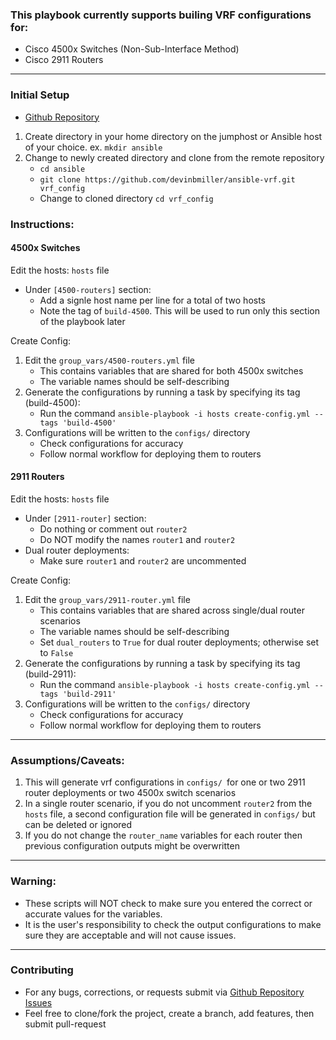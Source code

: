 ### This playbook currently supports builing VRF configurations for: ###
+ Cisco 4500x Switches (Non-Sub-Interface Method)
+ Cisco 2911 Routers
---
### Initial Setup ###
+ [Github Repository](https://github.com/devinbmiller/ansible-vrf)
1. Create directory in your home directory on the jumphost or Ansible host of your choice. ex. `mkdir ansible`
2. Change to newly created directory and clone from the remote repository
   + `cd ansible`
   + `git clone https://github.com/devinbmiller/ansible-vrf.git vrf_config`
   + Change to cloned directory `cd vrf_config`

### Instructions: ###

#### 4500x Switches ####
Edit the hosts: `hosts` file
+ Under `[4500-routers]` section:
   - Add a signle host name per line for a total of two hosts
   - Note the tag of `build-4500`. This will be used to run only this section of the playbook later

Create Config:
1. Edit the `group_vars/4500-routers.yml` file
   + This contains variables that are shared for both 4500x switches
   + The variable names should be self-describing
2. Generate the configurations by running a task by specifying its tag (build-4500):
   + Run the command `ansible-playbook -i hosts create-config.yml --tags 'build-4500'`
3. Configurations will be written to the `configs/` directory
   + Check configurations for accuracy
   + Follow normal workflow for deploying them to routers

#### 2911 Routers ####
Edit the hosts: `hosts` file
+ Under `[2911-router]` section:
   - Do nothing or comment out `router2`
   - Do NOT modify the names `router1` and `router2`
+ Dual router deployments:
   - Make sure `router1` and `router2` are uncommented

Create Config:
1. Edit the `group_vars/2911-router.yml` file
   + This contains variables that are shared across single/dual router scenarios
   + The variable names should be self-describing
   + Set `dual_routers` to `True` for dual router deployments; otherwise set to `False`
2. Generate the configurations by running a task by specifying its tag (build-2911):
   + Run the command `ansible-playbook -i hosts create-config.yml --tags 'build-2911'`
3. Configurations will be written to the `configs/` directory
   + Check configurations for accuracy
   + Follow normal workflow for deploying them to routers

---
### Assumptions/Caveats: ###
1. This will generate vrf configurations in `configs/ `for one or two 2911 router deployments or two 4500x switch scenarios
2. In a single router scenario, if you do not uncomment `router2` from the `hosts` file, a second configuration file will be generated in `configs/` but can be deleted or ignored
3. If you do not change the `router_name` variables for each router then previous configuration outputs might be overwritten
---
### Warning: ###
+ These scripts will NOT check to make sure you entered the correct or accurate values for the variables.
+ It is the user's responsibility to check the output configurations to make sure they are acceptable and will not cause issues.
---
### Contributing ###
+ For any bugs, corrections, or requests submit via [Github Repository Issues](https://github.com/devinbmiller/ansible-vrf/issues)
+ Feel free to clone/fork the project, create a branch, add features, then submit pull-request
